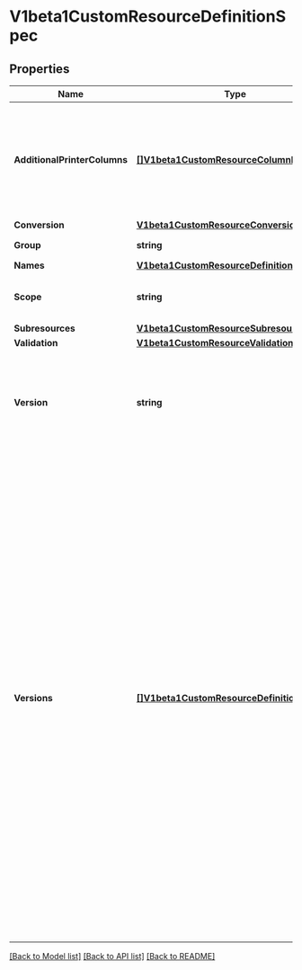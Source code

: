 # V1beta1CustomResourceDefinitionSpec

## Properties
Name | Type | Description | Notes
------------ | ------------- | ------------- | -------------
**AdditionalPrinterColumns** | [**[]V1beta1CustomResourceColumnDefinition**](v1beta1.CustomResourceColumnDefinition.md) | AdditionalPrinterColumns are additional columns shown e.g. in kubectl next to the name. Defaults to a created-at column. Optional, the global columns for all versions. Top-level and per-version columns are mutually exclusive. | [optional] 
**Conversion** | [**V1beta1CustomResourceConversion**](v1beta1.CustomResourceConversion.md) |  | [optional] 
**Group** | **string** | Group is the group this resource belongs in | 
**Names** | [**V1beta1CustomResourceDefinitionNames**](v1beta1.CustomResourceDefinitionNames.md) |  | 
**Scope** | **string** | Scope indicates whether this resource is cluster or namespace scoped.  Default is namespaced | 
**Subresources** | [**V1beta1CustomResourceSubresources**](v1beta1.CustomResourceSubresources.md) |  | [optional] 
**Validation** | [**V1beta1CustomResourceValidation**](v1beta1.CustomResourceValidation.md) |  | [optional] 
**Version** | **string** | Version is the version this resource belongs in Should be always first item in Versions field if provided. Optional, but at least one of Version or Versions must be set. Deprecated: Please use &#x60;Versions&#x60;. | [optional] 
**Versions** | [**[]V1beta1CustomResourceDefinitionVersion**](v1beta1.CustomResourceDefinitionVersion.md) | Versions is the list of all supported versions for this resource. If Version field is provided, this field is optional. Validation: All versions must use the same validation schema for now. i.e., top level Validation field is applied to all of these versions. Order: The version name will be used to compute the order. If the version string is \&quot;kube-like\&quot;, it will sort above non \&quot;kube-like\&quot; version strings, which are ordered lexicographically. \&quot;Kube-like\&quot; versions start with a \&quot;v\&quot;, then are followed by a number (the major version), then optionally the string \&quot;alpha\&quot; or \&quot;beta\&quot; and another number (the minor version). These are sorted first by GA &gt; beta &gt; alpha (where GA is a version with no suffix such as beta or alpha), and then by comparing major version, then minor version. An example sorted list of versions: v10, v2, v1, v11beta2, v10beta3, v3beta1, v12alpha1, v11alpha2, foo1, foo10. | [optional] 

[[Back to Model list]](../README.md#documentation-for-models) [[Back to API list]](../README.md#documentation-for-api-endpoints) [[Back to README]](../README.md)


